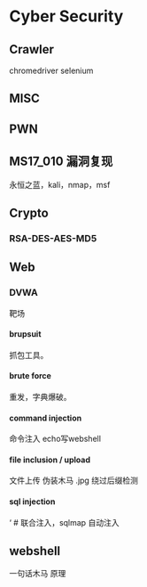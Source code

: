 # Cyber Security



## Crawler

chromedriver  selenium 


## MISC




## PWN




## MS17_010 漏洞复现

永恒之蓝，kali，nmap，msf



## Crypto
### RSA-DES-AES-MD5



## Web
### DVWA
靶场
#### brupsuit
抓包工具。

#### brute force
重发，字典爆破。

#### command injection
命令注入 echo写webshell

#### file inclusion / upload
文件上传 伪装木马 .jpg 绕过后缀检测

#### sql injection
‘ # 联合注入，sqlmap 自动注入


## webshell
一句话木马 原理


